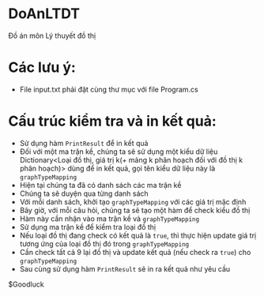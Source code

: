 # DoAnLTDT
Đồ án môn Lý thuyết đồ thị

# Các lưu ý: 
 - File input.txt phải đặt cùng thư mục với file Program.cs

# Cấu trúc kiểm tra và in kết quả:
 - Sử dụng hàm `PrintResult` để in kết quả
 - Đối với một ma trận kề, chúng ta sẽ sử dụng một kiểu dữ liệu Dictionary<Loại đồ thị, giá trị k(+ mảng k phân hoạch đối với đồ thị k phân hoạch)> dùng để in kết quả, gọi tên kiểu dữ liệu này là `graphTypeMapping`
 - Hiện tại chúng ta đã có danh sách các ma trận kề
 - Chúng ta sẽ duyện qua từng danh sách
 - Với mỗi danh sách, khởi tạo `graphTypeMapping` với các giá trị mặc định
 - Bây giờ, với mỗi câu hỏi, chúng ta sẽ tạo một hàm để check kiểu đồ thị
 - Hàm này cần nhận vào ma trận kề và `graphTypeMapping`
 - Sử dụng ma trận kề để kiểm tra loại đồ thị
 - Nếu loại đồ thị đang check có kết quả là `true`, thì thực hiện update giá trị tương ứng của loại đồ thị đó trong `graphTypeMapping`
 - Cần check tất cả 9 lại đồ thị và update kết quả (nếu check ra `true`) cho `graphTypeMapping`
 - Sau cùng sử dụng hàm `PrintResult` sẽ in ra kết quả như yêu cầu

$Goodluck
